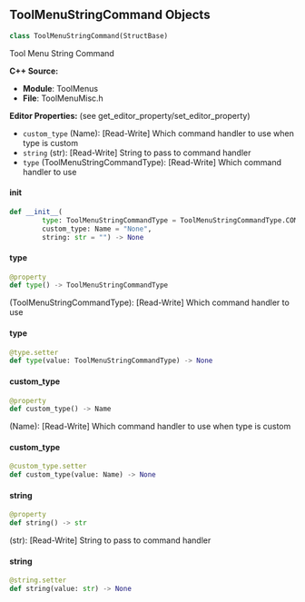 ## ToolMenuStringCommand Objects

```python
class ToolMenuStringCommand(StructBase)
```

Tool Menu String Command

**C++ Source:**

- **Module**: ToolMenus
- **File**: ToolMenuMisc.h

**Editor Properties:** (see get_editor_property/set_editor_property)

- ``custom_type`` (Name):  [Read-Write] Which command handler to use when type is custom
- ``string`` (str):  [Read-Write] String to pass to command handler
- ``type`` (ToolMenuStringCommandType):  [Read-Write] Which command handler to use

<a id="unreal.ToolMenuStringCommand.__init__"></a>

#### __init__

```python
def __init__(
        type: ToolMenuStringCommandType = ToolMenuStringCommandType.COMMAND,
        custom_type: Name = "None",
        string: str = "") -> None
```

<a id="unreal.ToolMenuStringCommand.type"></a>

#### type

```python
@property
def type() -> ToolMenuStringCommandType
```

(ToolMenuStringCommandType):  [Read-Write] Which command handler to use

<a id="unreal.ToolMenuStringCommand.type"></a>

#### type

```python
@type.setter
def type(value: ToolMenuStringCommandType) -> None
```

<a id="unreal.ToolMenuStringCommand.custom_type"></a>

#### custom_type

```python
@property
def custom_type() -> Name
```

(Name):  [Read-Write] Which command handler to use when type is custom

<a id="unreal.ToolMenuStringCommand.custom_type"></a>

#### custom_type

```python
@custom_type.setter
def custom_type(value: Name) -> None
```

<a id="unreal.ToolMenuStringCommand.string"></a>

#### string

```python
@property
def string() -> str
```

(str):  [Read-Write] String to pass to command handler

<a id="unreal.ToolMenuStringCommand.string"></a>

#### string

```python
@string.setter
def string(value: str) -> None
```

<a id="unreal.ToolMenuInsert"></a>